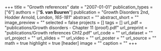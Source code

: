 +++
title = "Growth references"
date = "2007-01-01"
publication_types = ["6"]
authors = ["**S. van Buuren**"]
publication = "Growth Disorders 2nd, Hodder Arnold, London, _165-181_"
abstract = ""
abstract_short = ""
image_preview = ""
selected = false
projects = []
tags = []
url_pdf = "publications/Growth disorders - Chapter 11 (proof).pdf"
url_preprint = "publications/Growth references Ch12.pdf"
url_code = ""
url_dataset = ""
url_project = ""
url_slides = ""
url_video = ""
url_poster = ""
url_source = ""
math = true
highlight = true
[header]
image = ""
caption = ""
+++

